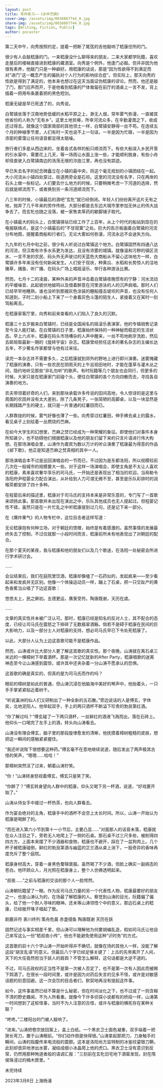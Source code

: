 ```yaml
---
layout: post
title: 写作练习——《水中苎麻》
cover-img: /assets/img/0036867744_0.jpg
share-img: /assets/img/0036867744_0.jpg
tags: [Writing, Fiction, Public]
author: pocaster
---
```


第二天中午，向秀按照约定，提着一把断了尾弦的吉他敲响了嵇康住所的门。


很少有人会敲嵇康的门。一来嵇康没什么聊得来的朋友，二来大家都学阮籍，喜欢走屋后的楼梯直接进到嵇康的藏酒室。向秀是个例外，他逢门必敲。但并非因为他很有素养，他敲门只是一种癖好。用嵇康的话说，那是“因为性欲得不到满足而对"进门"这一概念产生的偏执对个人行为的影响综合症”。但实际上，那天向秀的性欲是得到了满足的，他本来也想过在这天当面证伪嵇康的谬论。然而，他还是敲了门，那门应声而开，于是他看到嵇康的尸体匍匐在前厅的酒桌上一言不发，背上插着一把用布条裹着把的黑色短剑。

嵇康无疑是早已死透了的，向秀说。

白鹭镇坐落于汉南地势低缓的水稻平原之上，渺无人烟，常年雾气弥漫，一直被其他省份的人称为“无有乡”。这里土地贫瘠，所幸河流众多，在辛勤灌溉之下，收成还过得去。就像这个国家南部的其他领土一样，白鹭镇安静得一丝不苟。在连续五个月的种植季节里，人们有时一天也说不上一句话，一半是因为忙碌，一半是因为浓密的雾霭让任何语音都显得太聒噪。

旅行者们多是从西边来的，坐着各式各样的船只顺流而下。有些大船误入乡民开垦的引水渠中，需要花上几天，等一场雨让水面上涨一些，才能顺利脱身，有些小舟却径直驶入白鹭镇南边的浩荡无垠的沵迤江里，再也没有踪迹。

早已失去名字的纪念碑矗立在小镇的最中央，将这个毫无规划的小镇团结在一起。大小河流从小镇四处穿过，街道两旁全是石坝。这里的河流没有名字，只在两岸的石头上做一些标记。人们要去什么地方的时候，只要稍微考虑一下河道的选择，然后就是顺流而下，或者换到另一条河道顺流而下。

八三年的时候，小镇最后的酒吧“玄牝”就已经倒闭。年轻人们纷纷离开这片无有之地，抛弃了几千年来的劳作传统。大部分都是去东边大城市里参加无休止的伟大战争去了。而玄牝也随之没落，被一家售卖草药的歇脚铺子取代。

在小镇最大的码头上，白鹭镇驿站已经工作了上百年，从上个时代的船站到现在的电报联络点，是这个小镇最后的“不甘寂寞”之处。巨大的告示板画着白鹭镇的河流分布地图，提醒着商船和行者们，无论大雾如何弥漫，河流永远不会迷失方向。

九九年的七月中旬之前，很少有人听说过白鹭镇这个地方。白鹭镇固然有四通八达的河流，但汉南有许多水系更为发达，且没有浓雾的城镇。就像温和污秽的镇区流水、一言不发的农民、码头外无声驶过的天蓝色大商船从不留心这块地方一样，白鹭镇许多年来没有任何新闻发生。人们安于现状，种黄瓜、水稻和长势惊人的洼地猪草，捕鱼、听广播、在码头广场上唱摇滚乐、举行各种游泳比赛。

然而，七月十二的凌晨，某种外来的声音冲击着白鹭镇夜晚惯有的宁静：河水流动的平缓噪音、此起彼伏地蛙鸣以及借着醉意在河里游泳的人的沉声疯唱。那时人们已经早早地睡熟，谁也没听到那艘灰色涂装的鲤船撞击堤坝的声音，也没有任何人知道到，子时二刻小船上下来了一个身着灰色斗篷的陌生人，紧接着又在寅时一刻驾船离去。

在嵇康家客厅里，向秀和前来查看的人们陷入了良久的沉默。

嵇康三十五岁搬来白鹭镇时，已经是全国闻名的摇滚乐表演家，他的专辑销售记录至今没人能打破。在白鹭镇的日子里，嵇康始终保持的一种神秘而稳定的生活状态。早上六点半，嵇康在码头市场嘈杂的人声中醒来，一丝不苟地刷牙洗脸，然后去邮局取最新一期的《旋转宇宙》杂志。嵇康曾经担任这本的著名杂志的主编长达五年，不少著名作家都曾与他有过来往。

读完一本杂志并不需要多久，之后嵇康就到郊外的野地上进行即兴演奏。迷雾掩藏了嵇康的演奏，只有一些农民在阴雨天的上午巡视田地时，才能在蓬草与灌木丛之间，隐约地听见那些“非礼勿听”的歌声。有时阮籍等几个朋友也会同行，但更多的时候，大家只是在嵇康家门前碰个头，便往白鹭镇的各个方向四散而去，寻找各自演奏的地方。

农夫带领着好奇的人们，来到那块承载许多传说的田间高地，令人惊讶的是这里与周围的农田并没有太大差别，除了几条凳子，一张简陋的高脚桌，以及一块显然是长期践踏产生的硬土，就只是一片普通的红薯田而已。

人群靠拢的时候，雾气好像也薄了一些。向秀穿过红薯田，伸手拂去桌上的露水，看见桌子上刻绘着一丛燃烧的苎麻。

在如今大学生的幻想里，苎麻之焚已经成为一种荣耀的象征。即使他们对事件本身所知甚少，也不妨碍他们根据嵇康以及他的朋友们留下来的只言片语进行伟大构想。在那场演唱会里，山涛作为嘉宾为数以万计的听众演奏了嵇康最为得意的作品《邺下歌》，他正是知道苎麻之焚真相的其中一人。

那场演唱会本不过是巡回演唱会的一节而已，不过因为是东都洛阳，所以规模较前几次在一般城市的规模要大一些。对于这样一场演唱会，即使主角是不太让人喜欢的嵇康，素来喜欢奢华享乐的司马氏，一开始还是表现出了相当的欢迎。当局勒令洛阳府尹程晏全力配合演出，从补给到人力可谓无微不至，甚至是乐队彩排时的润喉茶都安排了四十多种。

在程晏后来的描述里，嵇康对于司马氏的支持本来是非常乐意的，专门写了一首歌来颂扬此事。那首歌并未出现在演出之中，乐队其他成员也无人提起过。但程晏记性不错，虽然只是在一片忙乱之中听嵇康提到过几句，还是记下来一部分。

在《爆炸果气》的人物专栏中，这位目击者这样写道：

无论嵇康抱有何种立场，对于朝廷的馈赠，始终是有着感激的。虽然事情的发展最终失去了控制，不过仅就那一小段时间而言，嵇康前所未有地表现出了对朝廷的配合。

在那个夏天的某夜，我与嵇康和他的朋友们以及几个歌迷，在洛阳一处秘密会所进行学术研讨会。

……

会议结束后，我们在庭院里饮酒，嵇康却像嗑了一石药似的，发起疯来——至少看起来和发疯并无区别。他像一个体操运动员一样，蹦上了石桌，把一只交趾产的黄色香蕉当众唱了下边这首歌：

悠悠太上，民之厥初。五德更运，膺箓受符。陶唐既谢，天历在虞。

……

文章的真实性并未被广泛认可。那时，嵇康已经是知名的反对人士，其不配合的态度，已经让司马氏在震怒之下摔碎了无数翡翠酒觞。倘若不是碍于嵇康在民间的巨大影响力，以及一部分士人对嵇康的支持，想必司马氏早已下令处死嵇康了。

以此，大部分人认为上边这首歌可能不是嵇康作品。

然而，山涛或许比大部分人更了解这首歌的真实性。那个夜晚，山涛就在离石桌三米远的一棵樟树下举着酒杯。那是一次记忆犹新的After Party，嵇康唱歌的迷离神态至今让山涛感到震惊，或许其中还夹杂着一分山涛不愿承认的恐惧。

这首歌的确是真实的，但真的是为司马氏而作的吗？

眼前的樟树是如此的普通，但山涛沉浸在他脑海中美好的琴声中，他抬着头，一只手手掌紧紧贴近着树干。

“听说瀛洲的仙人们又研制出了一种全新的五石散。”旁边说话的人是傅玄，字休奕，北地泥阳人。他举起双手，手上的两只酒杯不断溢下珍贵的勃艮第红酒。

“你了解过吗？”傅玄碰了一下两只酒杯，一丝鲜红的酒液飞溅而出，落在石砖上。他仰头一口喝完了左手上的酒，转头向山涛看去。

山涛没有理会傅玄，脑子里的那段旋律愈发的清晰，他抚摸着樟树粗糙的皮肤，想把这一瞬间的感触紧紧握住。

“我还听说陛下很想要这种药。”傅玄毫不在意地继续说道，随后发出了两声极其古怪的笑声，“嗯嗯……哈哈！”

那樟树突然活了过来，朝着山涛狞笑。

“你！”山涛转身怒视着傅玄，傅玄只是笑了笑。

“你醉了？”傅玄转身望向人群中的嵇康，仰头又喝下另一杯酒，说道，“好戏要开始了。”

山涛从侍女手中接过一杯热茶，也向人群看去。

作为宴会绝对的主角，嵇康手中的酒杯不会空上太长时间。所以，山涛一开始认为嵇康是喝醉了的。

“而在进入第六小节到第十一小节后，主要凸显……”对面那人的话音未落，嵇康就在众人注目之下，旁若无人地爬上了一侧的石桌。那石桌不过三尺多些，被削得四四方方。上面本来摆了不少酒器和食物，嵇康也不避开，踩在了一盆狗肉上。几个杯子被嵇康碰倒，鲜红的勃艮第酒与幽蓝的芷兰酒从桌上淌下，一股奇异的香味再度充斥了整个庭院。

嵇康身材高大，穿着一身黑色蜀锦褒服。虽然喝了不少酒，但脸上确实一副病态的苍白。他环顾众人，月光照在嵇康身上，整个人仿佛透明起来。

“叔夜……”之前与嵇康的交谈的那个人一脸愕然。

山涛朝阮籍望了一眼。作为反司马氏力量的另一个代表性人物，嵇康最要好的朋友之一，也是山涛认为的，在场最了解嵇康的人。察觉到山涛的目光，阮籍偏了偏头，给了他一个耐人寻味的眼神。还未等山涛领悟个中的意义，那边石桌上的嵇康，已经敞开嗓子唱起了歌。

剧鹿非符 表川终列 策舟危晨 赤盏侵鱼 陶唐既谢 天历在妖

固然记述与事实相差千里，但山涛可以理解他为何要胡编乱造，假如司马氏让他自己来写这么一份“嵇叔夜小传”，他也不能避免使用这种“识时务”的方式。

这首歌的前十六个字山涛一开始听得并不确切，就像在场的其他人一样，没能了解这段“胡言乱语”的意义。但最后八个字已经足够关键了：上古的先帝离开了人间，天下的大任竟然担当于妖人的肩舆？不管怎么解释，这句话都是大逆不道的。

不过，司马氏政权的正当性不是第一次被人否定了，也不是第一次有人因此而被赐下鸩酒了。在很长一段时间里，或许是因为对药后失言的见多不怪，或许是对敏感话题的刻意回避。这一次会饮的目击者们，默契地再没有提起这件事。

如今，这件事虽然已经不算是什么秘密，但在时间淡化之下，也不过成了一则含糊不清的野史趣闻，不为人所看重。就像今下许多侦探小说都有的桥段一样，山涛第一时间想到了这桩怪事，当时不为人注意的古怪，或许与嵇康的横死存在某种关联？

“咚咚。”二楼阳台的门被人敲响了。

“进来。”山涛把卷宗放回案上，盖上白纸。一个黑衣卫士面色凝重，双手端着一把狭长弯刀，置于山涛眼前。“你们动作倒是快得很。”山涛拿起那把刀，刀身触手的瞬间，山涛的指腹传来电流般的震颤。这本是洛阳尚方监特制的冰鉴纹鎏银刀鞘，此刻却诡异地渗出水雾，凝结成细小冰晶爬上他的虎口。黑衣卫士没有意识到反常，仍然用那种殉道者般的语调汇报："三刻前在玄牝旧宅地下酒窖发现，封在隋侯珠浸过的楠木匣里。"

未完待续

2023年3月6日 上海杨浦